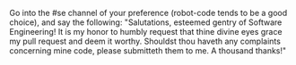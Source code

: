 Go into the #se channel of your preference (robot-code tends to be a good choice), and say the following:
"Salutations, esteemed gentry of Software Engineering! It is my honor to humbly request that thine divine eyes grace my pull request and deem it worthy. Shouldst thou haveth any complaints concerning mine code, please submitteth them to me. A thousand thanks!"
